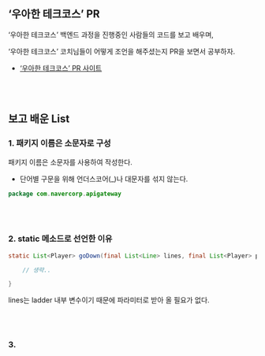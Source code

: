 ## ‘우아한 테크코스’ PR

‘우아한 테크코스’ 백엔드 과정을 진행중인 사람들의 코드를 보고 배우며, 

‘우아한 테크코스’ 코치님들이 어떻게 조언을 해주셨는지 PR을 보면서 공부하자.

- [‘우아한 테크코스’ PR 사이트](https://github.com/woowacourse/java-ladder/pulls?q=is%3Apr+is%3Aclosed)<br/>


<br/><br/>


## 보고 배운 List


### 1. 패키지 이름은 소문자로 구성 

패키지 이름은 소문자를 사용하여 작성한다. 
    
- 단어별 구문을 위해 언더스코어(_)나 대문자를 섞지 않는다.

```java
package com.navercorp.apigateway
```

<br/><br/>

### 2. static 메소드로 선언한 이유

```java
static List<Player> goDown(final List<Line> lines, final List<Player> players) {

    // 생략..

}
```

lines는 ladder 내부 변수이기 때문에 파라미터로 받아 올 필요가 없다.


<br/><br/>

### 3. 